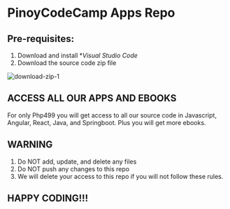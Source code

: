 # PinoyCodeCamp Apps Repo
## Pre-requisites:
1. Download and install **Visual Studio Code*
2. Download the source code zip file
   
![download-zip-1](https://github.com/pinoycodecamp/apps/assets/149156736/b648bf4f-f87a-485d-b974-408c9cad540a)

   
## ACCESS ALL OUR APPS AND EBOOKS
For only Php499 you will get access to all our source code in Javascript, Angular, React, Java, and Springboot. Plus you will get more ebooks.

## WARNING 
1. Do NOT add, update, and delete any files
2. Do NOT push any changes to this repo
3. We will delete your access to this repo if you will not follow these rules.


## HAPPY CODING!!!
